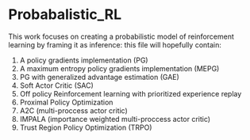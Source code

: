 # Probabalistic_RL
This work focuses on creating a probabilistic model of reinforcement learning by framing it as inference:
this file will hopefully contain:
1. A policy gradients implementation (PG)
1. A maximum entropy policy gradients implementation (MEPG)
3. PG with generalized advantage estimation (GAE)
4. Soft Actor Critic (SAC) 
5. Off policy Reinforcement learning with prioritized experience replay
4. Proximal Policy Optimization 
5. A2C (multi-proccess actor critic)
6. IMPALA (importance weighted multi-proccess actor critic)
7. Trust Region Policy Optimization (TRPO)